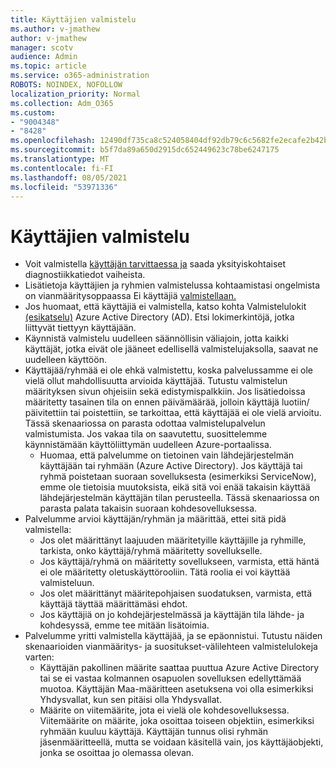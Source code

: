 ```yaml
---
title: Käyttäjien valmistelu
ms.author: v-jmathew
author: v-jmathew
manager: scotv
audience: Admin
ms.topic: article
ms.service: o365-administration
ROBOTS: NOINDEX, NOFOLLOW
localization_priority: Normal
ms.collection: Adm_O365
ms.custom:
- "9004348"
- "8428"
ms.openlocfilehash: 12490df735ca8c524058404df92db79c6c5682fe2ecafe2b42baed70fa3ab142
ms.sourcegitcommit: b5f7da89a650d2915dc652449623c78be6247175
ms.translationtype: MT
ms.contentlocale: fi-FI
ms.lasthandoff: 08/05/2021
ms.locfileid: "53971336"
---
```

# <a name="user-provisioning"></a>Käyttäjien valmistelu

- Voit valmistella [käyttäjän tarvittaessa ja](https://docs.microsoft.com/azure/active-directory/app-provisioning/provision-on-demand) saada yksityiskohtaiset diagnostiikkatiedot vaiheista.
- Lisätietoja käyttäjien ja ryhmien valmistelussa kohtaamistasi ongelmista on vianmääritysoppaassa Ei käyttäjiä [valmistellaan.](https://docs.microsoft.com/azure/active-directory/app-provisioning/application-provisioning-config-problem-no-users-provisioned)
- Jos huomaat, että käyttäjiä ei valmistella, katso kohta Valmistelulokit [(esikatselu)](https://docs.microsoft.com/azure/active-directory/reports-monitoring/concept-provisioning-logs) Azure Active Directory (AD). Etsi lokimerkintöjä, jotka liittyvät tiettyyn käyttäjään.
- Käynnistä valmistelu uudelleen säännöllisin väliajoin, jotta kaikki käyttäjät, jotka eivät ole jääneet edellisellä valmistelujaksolla, saavat ne uudelleen käyttöön.
- Käyttäjää/ryhmää ei ole ehkä valmistettu, koska palvelussamme ei ole vielä ollut mahdollisuutta arvioida käyttäjää. Tutustu valmistelun määrityksen sivun ohjeisiin sekä edistymispalkkiin. Jos lisätiedoissa määritetty tasainen tila on ennen päivämäärää, jolloin käyttäjä luotiin/ päivitettiin tai poistettiin, se tarkoittaa, että käyttäjää ei ole vielä arvioitu. Tässä skenaariossa on parasta odottaa valmistelupalvelun valmistumista. Jos vakaa tila on saavutettu, suosittelemme käynnistämään käyttöliittymän uudelleen Azure-portaalissa.
  - Huomaa, että palvelumme on tietoinen vain lähdejärjestelmän käyttäjään tai ryhmään (Azure Active Directory). Jos käyttäjä tai ryhmä poistetaan suoraan sovelluksesta (esimerkiksi ServiceNow), emme ole tietoisia muutoksista, eikä sitä voi enää takaisin käyttää lähdejärjestelmän käyttäjän tilan perusteella. Tässä skenaariossa on parasta palata takaisin suoraan kohdesovelluksessa.
- Palvelumme arvioi käyttäjän/ryhmän ja määrittää, ettei sitä pidä valmistella:
  - Jos olet määrittänyt laajuuden määritetyille käyttäjille ja ryhmille, tarkista, onko käyttäjä/ryhmä määritetty sovellukselle.
  - Jos käyttäjä/ryhmä on määritetty sovellukseen, varmista, että häntä ei ole määritetty oletuskäyttörooliin. Tätä roolia ei voi käyttää valmisteluun.
  - Jos olet määrittänyt määritepohjaisen suodatuksen, varmista, että käyttäjä täyttää määrittämäsi ehdot.
  - Jos käyttäjiä on jo kohdejärjestelmässä ja käyttäjän tila lähde- ja kohdesyssä, emme tee mitään lisätoimia.
- Palvelumme yritti valmistella käyttäjää, ja se epäonnistui. Tutustu näiden skenaarioiden vianmääritys- ja suositukset-välilehteen valmistelulokeja varten:
  - Käyttäjän pakollinen määrite saattaa puuttua Azure Active Directory tai se ei vastaa kolmannen osapuolen sovelluksen edellyttämää muotoa. Käyttäjän Maa-määritteen asetuksena voi olla esimerkiksi Yhdysvallat, kun sen pitäisi olla Yhdysvallat.
  - Määrite on viitemäärite, jota ei vielä ole kohdesovelluksessa. Viitemäärite on määrite, joka osoittaa toiseen objektiin, esimerkiksi ryhmään kuuluu käyttäjä. Käyttäjän tunnus olisi ryhmän jäsenmääritteellä, mutta se voidaan käsitellä vain, jos käyttäjäobjekti, jonka se osoittaa jo olemassa olevan.
